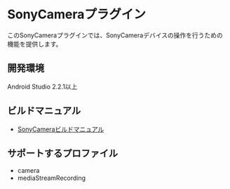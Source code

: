 # SonyCameraプラグイン

このSonyCameraプラグインでは、SonyCameraデバイスの操作を行うための機能を提供します。

## 開発環境
Android Studio 2.2.1以上

## ビルドマニュアル
- [SonyCameraビルドマニュアル](https://github.com/DeviceConnect/DeviceConnect-Android/wiki/SonyCamera-Build)

## サポートするプロファイル

* camera
* mediaStreamRecording

